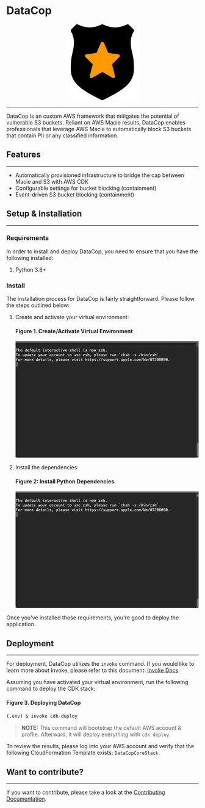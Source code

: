 # DataCop

<p align="center"><img src="./documentation/images/logo.png" alt="DataCop Logo" width="200px" height="200px" /></p>

---

DataCop is an custom AWS framework that mitigates the 
potential of vulnerable S3 buckets. Reliant on AWS Macie results, DataCop enables professionals that leverage AWS Macie
to automatically block S3 buckets that contain PII or any classified information.

## Features
---

* Automatically provisioned infrastructure to bridge the 
cap between Macie and S3 with AWS CDK
* Configurable settings for bucket blocking (containment)
* Event-driven S3 bucket blocking (containment)

## Setup & Installation
---
### Requirements

In order to install and deploy DataCop, you need
to ensure that you have the following installed:

1. Python 3.8+

### Install

The installation process for DataCop is fairly straightforward. Please follow the steps
outlined below:

1. Create and activate your virtual environment:
    
    #### Figure 1. Create/Activate Virtual Environment
    ![Create/Activate Virtual Environment](./documentation/images/create_activate_venv.gif)

2. Install the dependencies:

    #### Figure 2: Install Python Dependencies
    ![Installing Dependencies](./documentation/images/install_deps.gif)

Once you've installed those requirements, you're good to deploy the application.

## Deployment
---

For deployment, DataCop utilizes the `invoke` command. If you would
like to learn more about invoke, please refer to this document: [Invoke Docs](https://www.pyinvoke.org).

Assuming you have activated your virtual environment, 
run the following command to deploy the CDK stack:
    
#### Figure 3. Deploying DataCop
```bash
(.env) $ invoke cdk-deploy
```

>**NOTE:** This command will bootstrap the default AWS account & profile.
Afterward, it will deploy everything with `cdk deploy`.

To review the results, please log into your AWS account and verify
that the following CloudFormation Template exists: `DataCopCoreStack`.

## Want to contribute?
---

If you want to contribute, please take a 
look at the [Contributing Documentation](./documentation/contributing.md).